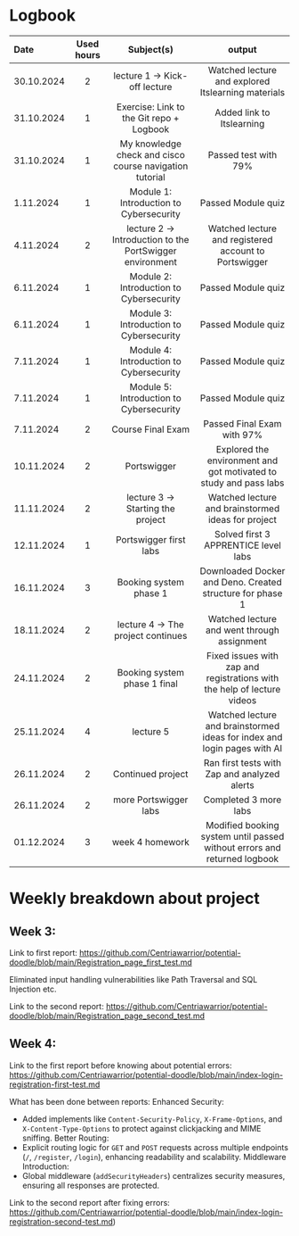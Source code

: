 
# Logbook
| Date       | Used hours |                       Subject(s)                        |                                 output                                  |
| :--------- | :--------: | :-----------------------------------------------------: | :---------------------------------------------------------------------: |
| 30.10.2024 |     2      |              lecture 1 → Kick-off lecture               |           Watched lecture and explored Itslearning materials            |
| 31.10.2024 |     1      |        Exercise: Link to the Git repo + Logbook         |                        Added link to Itslearning                        |
| 31.10.2024 |     1      | My knowledge check and cisco course navigation tutorial |                          Passed test with 79%                           |
| 1.11.2024  |     1      |         Module 1: Introduction to Cybersecurity         |                           Passed Module quiz                            |
| 4.11.2024  |     2      | lecture 2 → Introduction to the PortSwigger environment |          Watched lecture and registered account to Portswigger          |
| 6.11.2024  |     1      |         Module 2: Introduction to Cybersecurity         |                           Passed Module quiz                            |
| 6.11.2024  |     1      |         Module 3: Introduction to Cybersecurity         |                           Passed Module quiz                            |
| 7.11.2024  |     1      |         Module 4: Introduction to Cybersecurity         |                           Passed Module quiz                            |
| 7.11.2024  |     1      |         Module 5: Introduction to Cybersecurity         |                           Passed Module quiz                            |
| 7.11.2024  |     2      |                    Course Final Exam                    |                       Passed Final Exam with 97%                        |
| 10.11.2024 |     2      |                       Portswigger                       |    Explored the environment and got motivated to study and pass labs    |
| 11.11.2024 |     2      |            lecture 3 → Starting the project             |           Watched lecture and brainstormed ideas for project            |
| 12.11.2024 |     1      |                 Portswigger first labs                  |                  Solved first 3 APPRENTICE level labs                   |
| 16.11.2024 |     3      |                 Booking system phase 1                  |        Downloaded Docker and Deno. Created structure for phase 1        |
| 18.11.2024 |     2      |            lecture 4 → The project continues            |               Watched lecture and went through assignment               |
| 24.11.2024 |     2      |              Booking system phase 1 final               | Fixed issues with zap and registrations with the help of lecture videos |
| 25.11.2024  |     4      | lecture 5 |          Watched lecture and brainstormed ideas for index and login pages with AI   |
| 26.11.2024  |     2      | Continued project |          Ran first tests with Zap and analyzed alerts           |
| 26.11.2024  |     2      | more Portswigger labs |          Completed 3 more labs           |
| 01.12.2024  |     3      | week 4 homework |         Modified booking system until passed without errors and returned logbook           |

# Weekly breakdown about project
## Week 3:
Link to first report: https://github.com/Centriawarrior/potential-doodle/blob/main/Registration_page_first_test.md

Eliminated input handling vulnerabilities like Path Traversal and SQL Injection etc.

Link to the second report: https://github.com/Centriawarrior/potential-doodle/blob/main/Registration_page_second_test.md

## Week 4:
Link to the first report before knowing about potential errors:
https://github.com/Centriawarrior/potential-doodle/blob/main/index-login-registration-first-test.md

What has been done between reports: 
Enhanced Security:
   - Added implements like `Content-Security-Policy`, `X-Frame-Options`, and `X-Content-Type-Options` to protect against clickjacking and MIME sniffing.
Better Routing:
   - Explicit routing logic for `GET` and `POST` requests across multiple endpoints (`/`, `/register`, `/login`), enhancing readability and scalability.
Middleware Introduction:
   - Global middleware (`addSecurityHeaders`) centralizes security measures, ensuring all responses are protected.

Link to the second report after fixing errors:
https://github.com/Centriawarrior/potential-doodle/blob/main/index-login-registration-second-test.md)
